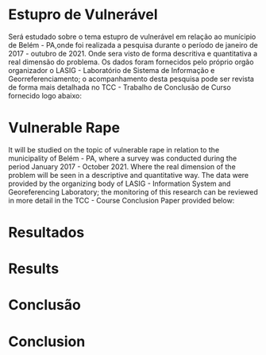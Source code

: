 # Estupro de Vulnerável 
 Será estudado sobre o tema estupro de vulnerável em relação ao munícipio de Belém - PA,onde foi realizada a pesquisa durante o período de janeiro de 2017 - outubro de 2021. Onde sera visto de forma descritiva e quantitativa a real dimensão do problema.
 Os dados foram fornecidos pelo próprio orgão organizador o LASIG - Laboratório de Sistema de Informação e Georreferenciamento; o acompanhamento desta pesquisa pode ser revista de forma mais detalhada no TCC - Trabalho de Conclusão de Curso fornecido logo abaixo:
  
 # Vulnerable Rape
 It will be studied on the topic of vulnerable rape in relation to the municipality of Belém - PA, where a survey was conducted during the period January 2017 - October 2021. Where the real dimension of the problem will be seen in a descriptive and quantitative way.
 The data were provided by the organizing body of LASIG - Information System and Georeferencing Laboratory; the monitoring of this research can be reviewed in more detail in the TCC - Course Conclusion Paper provided below:
 
# Resultados 

# Results

# Conclusão 

# Conclusion
